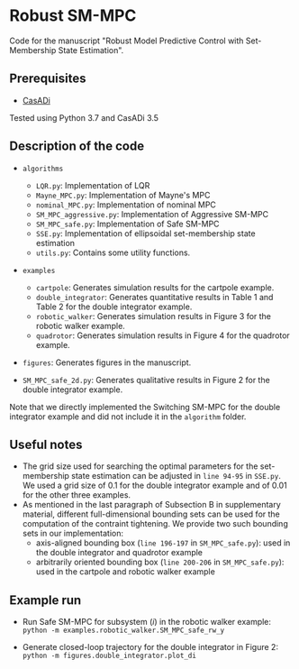 # Robust SM-MPC
Code for the manuscript "Robust Model Predictive Control with Set-Membership State Estimation".

## Prerequisites
* [CasADi](https://web.casadi.org/)

Tested using Python 3.7 and CasADi 3.5

## Description of the code
* `algorithms`
    * `LQR.py`: Implementation of LQR
    * `Mayne_MPC.py`: Implementation of Mayne's MPC
    * `nominal_MPC.py`: Implementation of nominal MPC
    * `SM_MPC_aggressive.py`: Implementation of Aggressive SM-MPC
    * `SM_MPC_safe.py`: Implementation of Safe SM-MPC
    * `SSE.py`: Implementation of ellipsoidal set-membership state estimation
    * `utils.py`: Contains some utility functions.

* `examples`
    * `cartpole`: Generates simulation results for the cartpole example.
    * `double_integrator`: Generates quantitative results in Table 1 and Table 2 for the double integrator example.
    * `robotic_walker`: Generates simulation results in Figure 3 for the robotic walker example.
    * `quadrotor`: Generates simulation results in Figure 4 for the quadrotor example.

* `figures`: Generates figures in the manuscript.

* `SM_MPC_safe_2d.py`: Generates qualitative results in Figure 2 for the double integrator example.

Note that we directly implemented the Switching SM-MPC for the double integrator example and did not include it in the `algorithm` folder.

## Useful notes
* The grid size used for searching the optimal parameters for the set-membership state estimation can be adjusted in `line 94-95` in `SSE.py`. We used a grid size of 0.1 for the double integrator example and of 0.01 for the other three examples.
* As mentioned in the last paragraph of Subsection B in supplementary material, different full-dimensional bounding sets can be used for the computation of the contraint tightening. We provide two such bounding sets in our implementation:
    * axis-aligned bounding box (`line 196-197` in `SM_MPC_safe.py`): used in the double integrator and quadrotor example
    * arbitrarily oriented bounding box (`line 200-206` in `SM_MPC_safe.py`): used in the cartpole and robotic walker example

## Example run
* Run Safe SM-MPC for subsystem (*i*) in the robotic walker example:  
  `python -m examples.robotic_walker.SM_MPC_safe_rw_y`
  
* Generate closed-loop trajectory for the double integrator in Figure 2:  
  `python -m figures.double_integrator.plot_di`
